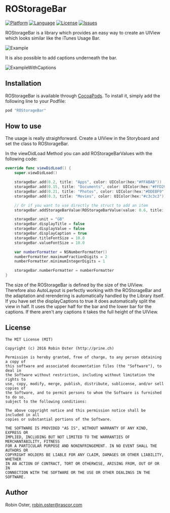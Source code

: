 # ROStorageBar
[![Platform](http://img.shields.io/badge/platform-ios-blue.svg?style=flat
             )](https://developer.apple.com/iphone/index.action)
[![Language](http://img.shields.io/badge/language-swift-brightgreen.svg?style=flat
             )](https://developer.apple.com/swift)
[![License](http://img.shields.io/badge/license-MIT-lightgrey.svg?style=flat
            )](http://mit-license.org)
[![Issues](https://img.shields.io/github/issues/prine/ROStorageBar.svg?style=flat
           )](https://github.com/prine/ROStorageBar/issues)

ROStorageBar is a library which provides an easy way to create an UIView which looks
similar like the iTunes Usage Bar.


![Example](http://prine.ch/external/ROStorageBar/storagebar_1.png "Screenshot of the ROStorageBar")

It is also possible to add captions underneath the bar.

![ExampleWithCaptions](http://prine.ch/external/ROStorageBar/storagebar_2.png "Screenshot of the ROStorageBar with Captions")

## Installation

ROStorageBar is available through [CocoaPods](http://cocoapods.org). To install
it, simply add the following line to your Podfile:

```ruby
pod "ROStorageBar"
```

## How to use
The usage is really straighforward. Create a UIView in the Storyboard and set the class to ROStorageBar.

In the viewDidLoad Method you can add ROStorageBarValues with the following code:
```Swift
override func viewDidLoad() {
    super.viewDidLoad()

    storageBar.add(0.2, title: "Apps", color: UIColor(hex:"#FFABAB"))
    storageBar.add(0.15, title: "Documents", color: UIColor(hex:"#FFD29B"))
    storageBar.add(0.21, title: "Photos", color: UIColor(hex:"#DDEBF9"))
    storageBar.add(0.3, title: "Movies", color: UIColor(hex:"#c3c3c3"))

    // Or if you want to use directly the struct to add an item
    storageBar.addStorageBarValue(ROStorageBarValue(value: 0.6, title: "Backups", color: UIColor(hex:"#A8DBA8")))

    storageBar.unit = "GB"
    storageBar.displayTitle = false
    storageBar.displayValue = false
    storageBar.displayCaption = true
    storageBar.titleFontSize = 10.0
    storageBar.valueFontSize = 10.0

    var numberFormatter = NSNumberFormatter()
    numberFormatter.maximumFractionDigits = 2
    numberFormatter.minimumIntegerDigits = 1

    storageBar.numberFormatter = numberFormatter
}
```

The size of the ROStorageBar is defined by the size of the UIView. Therefore also AutoLayout is perfectly working with the ROStorageBar and the adaptation and rerendering is automatically handled by the Library itself. If you have set the displayCaptions to true it does automatically split the view in half. It uses the upper half for the bar and the lower bar for the captions. If there aren't any captions it takes the full height of the UIView.

## License

```
The MIT License (MIT)

Copyright (c) 2016 Robin Oster (http://prine.ch)

Permission is hereby granted, free of charge, to any person obtaining a copy of
this software and associated documentation files (the "Software"), to deal in
the Software without restriction, including without limitation the rights to
use, copy, modify, merge, publish, distribute, sublicense, and/or sell copies of
the Software, and to permit persons to whom the Software is furnished to do so,
subject to the following conditions:

The above copyright notice and this permission notice shall be included in all
copies or substantial portions of the Software.

THE SOFTWARE IS PROVIDED "AS IS", WITHOUT WARRANTY OF ANY KIND, EXPRESS OR
IMPLIED, INCLUDING BUT NOT LIMITED TO THE WARRANTIES OF MERCHANTABILITY, FITNESS
FOR A PARTICULAR PURPOSE AND NONINFRINGEMENT. IN NO EVENT SHALL THE AUTHORS OR
COPYRIGHT HOLDERS BE LIABLE FOR ANY CLAIM, DAMAGES OR OTHER LIABILITY, WHETHER
IN AN ACTION OF CONTRACT, TORT OR OTHERWISE, ARISING FROM, OUT OF OR IN
CONNECTION WITH THE SOFTWARE OR THE USE OR OTHER DEALINGS IN THE SOFTWARE.
```

## Author

Robin Oster, robin.oster@rascor.com

